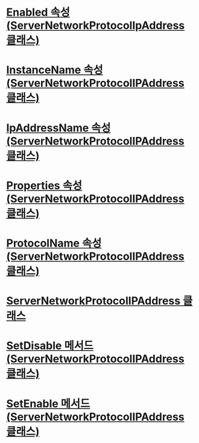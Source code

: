 # [Enabled 속성(ServerNetworkProtocolIpAddress 클래스)](enabled-property-servernetworkprotocolipaddress-class.md)
# [InstanceName 속성(ServerNetworkProtocolIPAddress 클래스)](instancename-property-servernetworkprotocolipaddress-class.md)
# [IpAddressName 속성(ServerNetworkProtocolIPAddress 클래스)](ipaddressname-property-servernetworkprotocolipaddress-class.md)
# [Properties 속성(ServerNetworkProtocolIPAddress 클래스)](properties-property-servernetworkprotocolipaddress-class.md)
# [ProtocolName 속성(ServerNetworkProtocolIPAddress 클래스)](protocolname-property-servernetworkprotocolipaddress-class.md)
# [ServerNetworkProtocolIPAddress 클래스](servernetworkprotocolipaddress-class.md)
# [SetDisable 메서드(ServerNetworkProtocolIPAddress 클래스)](setdisable-method-servernetworkprotocolipaddress-class.md)
# [SetEnable 메서드(ServerNetworkProtocolIPAddress 클래스)](setenable-method-servernetworkprotocolipaddress-class.md)

